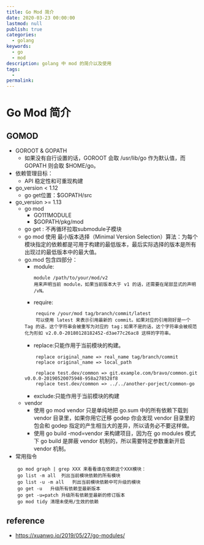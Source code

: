 ```yaml
---
title: Go Mod 简介
date: 2020-03-23 00:00:00
lastmod: null
publish: true
categories: 
  - golang
keywords: 
  - go
  - mod
description: golang 中 mod 的简介以及使用
tags: 
  - 
permalink:
---
```


# Go Mod 简介

## GOMOD
- GOROOT & GOPATH
    + 如果没有自行设置的话，GOROOT 会取 /usr/lib/go 作为默认值，而 GOPATH 则会取 $HOME/go。
- 依赖管理目标：
    + API 稳定性和可重现构建
- go_version < 1.12
    + go get位置：$GOPATH/src
- go_version >= 1.13
    + go mod
	    + GO111MODULE 
	    + $GOPATH/pkg/mod
    + go get :  不再循环拉取submodule子模块
	+ go mod 使用 最小版本选择（Minimal Version Selection）算法：为每个模块指定的依赖都是可用于构建的最低版本，最后实际选择的版本是所有出现过的最低版本中的最大值。
	+ go.mod 包含四部分：
		- module:
            ```
			module /path/to/your/mod/v2
			用来声明当前 module，如果当前版本大于 v1 的话，还需要在尾部显式的声明 /vN。
            ```
		- require:
        ```
			require /your/mod tag/branch/commit/latest
			可以使用 latest 来表示引用最新的 commit。如果对应的引用刚好是一个 Tag 的话，这个字符串会被重写为对应的 tag；如果不是的话，这个字符串会被规范化为形如 v2.0.0-20180128182452-d3ae77c26ac8 这样的字符串。
        ```
		- replace:只能作用于当前模块的构建。
        ```
			replace original_name => real_name tag/branch/commit
			replace original_name => local_path

			replace test.dev/common => git.example.com/bravo/common.git v0.0.0-20190520075948-958a278528f8
			replace test.dev/common => ../../another-porject/common-go
        ```
		- exclude:只能作用于当前模块的构建
	+ vendor
        - 使用 go mod vendor 只是单纯地把 go.sum 中的所有依赖下载到 vendor 目录里，如果你用它迁移 godep 你会发现 vendor 目录里的包会和 godep 指定的产生相当大的差异，所以请务必不要这样做。
        - 使用 go build -mod=vendor 来构建项目，因为在 go modules 模式下 go build 是屏蔽 vendor 机制的，所以需要特定参数重新开启 vendor 机制。
- 常用指令
```
	go mod graph | grep XXX 来看看谁在依赖这个XXX模块：
	go list -m all	列出当前模块依赖的所有模块
	go list -u -m all	列出当前模块依赖中可升级的模块
	go get -u	升级所有依赖至最新版本
	go get -u=patch	升级所有依赖至最新的修订版本
	go mod tidy	清理未使用/生效的依赖
```

## reference
- https://xuanwo.io/2019/05/27/go-modules/




